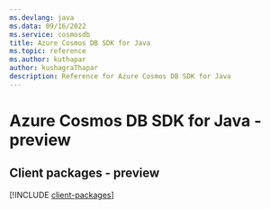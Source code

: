 ```yaml
---
ms.devlang: java
ms.data: 09/16/2022
ms.service: cosmosdb
title: Azure Cosmos DB SDK for Java
ms.topic: reference
ms.author: kuthapar
author: kushagraThapar
description: Reference for Azure Cosmos DB SDK for Java
---
```

# Azure Cosmos DB SDK for Java - preview

## Client packages - preview
[!INCLUDE [client-packages](cosmos-db-client-index.md)]